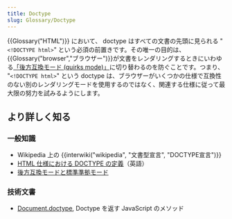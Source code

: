 ```yaml
---
title: Doctype
slug: Glossary/Doctype
---
```


{{Glossary("HTML")}} において、 doctype はすべての文書の先頭に見られる "`<!DOCTYPE html>`" という必須の前置きです。その唯一の目的は、{{Glossary("browser","ブラウザー")}}が文書をレンダリングするときにいわゆる[「後方互換モード (quirks mode)」](/ja/docs/Quirks_Mode_and_Standards_Mode)に切り替わるのを防ぐことです。つまり、 "`<!DOCTYPE html>`" という doctype は、ブラウザーがいくつかの仕様で互換性のない別のレンダリングモードを使用するのではなく、関連する仕様に従って最大限の努力を試みるようにします。

## より詳しく知る

### 一般知識

- Wikipedia 上の {{interwiki("wikipedia", "文書型宣言", "DOCTYPE宣言")}}
- [HTML 仕様における DOCTYPE の定義](https://html.spec.whatwg.org/multipage/syntax.html#the-doctype)（英語）
- [後方互換モードと標準準拠モード](/ja/docs/Quirks_Mode_and_Standards_Mode)

### 技術文書

- [Document.doctype](/ja/docs/Web/API/Document/doctype), Doctype を返す JavaScript のメソッド
